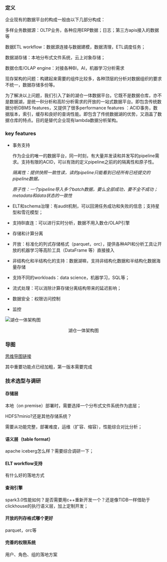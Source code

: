 ### 定义

企业现有的数据平台的构成一般由以下几部分构成：

多样业务数据源：OLTP业务，各种应用ERP数据；日志；第三方apis接入的数据等

数据ETL workflow：数据源连接与数据建模，数据清理，ETL调度任务；

数据湖存储：本地分布式文件系统，云上对象存储；

数据仓库/OLAP engine：对接各种BI，AI，机器学习分析需求

现存架构的问题：构建起来需要的组件比较多，各种顶层的分析对数据组织的要求不统一，数据存储多份等。

为了解决以上问题，我们引入了新的湖仓一体数据平台。它既不是数据仓库，亦不是数据湖，是统一BI分析和高阶分析需求的开放的一站式数据平台。即包含传统数据分析DBMS features，又提供了很多performance features ：ACID事务，数据版本，索引，缓存和良好的查询性能。即包含了传统数据湖的优势，又涵盖了数据仓库的特点。目的是替代企业现有lambda数据分析架构。

### key features

+ 事务支持

  作为企业的唯一的数据平台，同一时刻，有大量并发读和并发写的pipeline需求。支持有限的ACID，可以有效的定义pipeline之前的的隔离性和原子性。

  *隔离性：提供快照一致性读，读的pipeline只能看到已经所有已经提交的pipeline数据。*

  *原子性：一个pipeline导入多个batch数据，要么全部成功，要不全不成功；metadata和data状态的一致性*

+ ELT和schema治理：有audit机制，可以回溯任务成功和失败的信息；支持星型和雪花模型；

+ 支持BI直连：可以进行实时分析，数据不用入数仓/OLAP引擎

+ 存储和计算分离

+ 开放：标准化的列式存储格式（parquet，orc），提供各种API和分析工具让开放的机器学习等高阶工具（DataFrame 等）直接接入

+ 非结构化和半结构化的支持：数据湖嘛，支持非结构化数据和半结构化数据海量存储

+ 支持不同的workloads：data science，机器学习，SQL等；

+ 流式处理：可以消除计算存储分离结构带来的延迟影响；

+ 数据安全：权限访问控制

+ 监控

![湖仓一体架构图](\湖仓一体架构图.png)

<center>湖仓一体架构图</center>

### 导图

[思维导图链接](https://github.com/kafka1991/lakehouseResearch/blob/master/picture/%E6%B9%96%E4%BB%93%E4%B8%80%E4%BD%93%E6%9E%B6%E6%9E%84%E5%9B%BE.png)

其中重要功能点已经加粗，第一版本需要完成

### 技术选型与调研

#### 存储层

本地（on premise）部署时，需要选择一个分布式文件系统作为底层；

HDFS?minio?还是其他存储系统？

需要从功能完整，部署难度，运维（扩容、缩容），性能综合对比分析；

#### 语义层（table format）

apache iceberg怎么样？需要综合调研一下；

#### ELT workflow支持

有什么好的落地方式

#### 查询引擎

spark3.0性能如何？是否需要用c++重新开发一个？还是像TIDB一样借助于clickhouse的执行语义层，加上定制开发；

#### 开放的列存格式哪个更好

parquet，orc等

#### 完善的权限系统

用户、角色、组的落地方案
